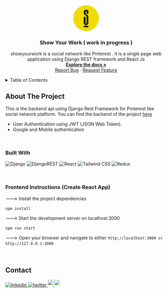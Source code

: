 

<!-- PROJECT LOGO -->
<div align="center">
<a href="https://github.com/Jauharmuhammed/social-network-django-server">
    <img src="https://github.com/Jauharmuhammed/social-network-react-client/blob/main/src/assets/logo500.png" alt="Logo" width="80" height="80" border-radius="50%">
  </a>
  <h3 align="center">Show Your Work ( work in progress )</h3>

  <p align="center">
  showyourwork is a social network like Pinterest . it is a single page web application using Django REST framework and React Js
    <br />
    <a href="https://github.com/Jauharmuhammed/social-network-react-client"><strong>Explore the docs »</strong></a>
    <br />
    <a href="https://github.com/Jauharmuhammed/social-network-react-client/issues">Report Bug</a>
    ·
    <a href="https://github.com/Jauharmuhammed/social-network-react-client/issues">Request Feature</a>
  </p>
</div>



<!-- TABLE OF CONTENTS -->
<details>
  <summary>Table of Contents</summary>
  <ol>
    <li>
      <a href="#about-the-project">About The Project</a>
      <ul>
        <li><a href="#built-with">Built With</a></li>
      </ul>
    </li>
    <li><a href='#setting-up-backend-api'>Setting up Backend API</a></li>
    <li><a href="#contact">Contact</a></li>
  </ol>
</details>


## About The Project
This is the backend api using Django Rest Framework for Pinterest like social network platform. You can find the backend of the project [here](https://github.com/Jauharmuhammed/social-network-react-server)

- User Authentication using JWT (JSON Web Token).
- Google and Mobile authentication
<br>


### Built With

![Django](https://img.shields.io/badge/Django-092E20?style=for-the-badge&logo=django&logoColor=white)
![DjangoREST](https://img.shields.io/badge/DJANGO-REST-ff1709?style=for-the-badge&logo=django&logoColor=white&color=ff1709&labelColor=gray)
![React](https://img.shields.io/badge/React-20232A?style=for-the-badge&logo=react&logoColor=61DAFB)
![Tailwind CSS](https://img.shields.io/badge/Tailwind_CSS-38B2AC?style=for-the-badge&logo=tailwind-css&logoColor=white)
![Redux](https://img.shields.io/badge/Redux-593D88?style=for-the-badge&logo=redux&logoColor=white)

<br>

### Frontend Instructions (Create React App) 

---> Install the project dependencies

```Shell
npm install
```

---> Start the development server on localhost:3000

```Shell
npm run start
```

---> Open your browser and navigate to either `http://localhost:3000 or http://127.0.0.1:3000`
<br>
<br>
<br>



## Contact

<div align='left'>

<a href="https://linkedin.com/in/jauharmuhammed" target="_blank">
<img src="https://img.shields.io/badge/linkedin-%2300acee.svg?color=405DE6&style=for-the-badge&logo=linkedin&logoColor=white" alt=linkedin style="margin-bottom: 5px;"/>
</a>
	
<a href="https://twitter.com/jauharmuhammed_" target="_blank">
<img src="https://img.shields.io/badge/twitter-%2300acee.svg?color=1DA1F2&style=for-the-badge&logo=twitter&logoColor=white" alt=twitter style="margin-bottom: 5px;"/>
</a>
	
<a href="mailto:jauharmuhammedk@gmail.com" target="_blank">
<img src="https://img.shields.io/badge/gmail-%23EA4335.svg?style=for-the-badge&logo=gmail&logoColor=white" t=mail style="margin-bottom: 5px;" />
</a>
	
		
<a href="https://codepen.io/jauharmuhammed" target="_blank">
<img src="https://img.shields.io/badge/codepen-%23000000.svg?style=for-the-badge&logo=codepen&logoColor=white" t=mail style="margin-bottom: 5px;" />
</a>

</div>



